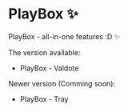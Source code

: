 # PlayBox ✨
PlayBox - all-in-one features :D ✨

The version available:

- PlayBox - Valdote

Newer version (Comming soon):

- PlayBox - Tray

